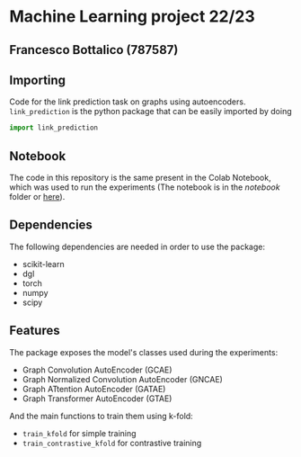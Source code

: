 # Machine Learning project 22/23
## Francesco Bottalico (787587)
## Importing

Code for the link prediction task on graphs using autoencoders.
`link_prediction` is the python package that can be easily imported by doing

``` python
import link_prediction
```

## Notebook
The code in this repository is the same present in the Colab Notebook, which was used to run the experiments (The notebook is in the _notebook_ folder or [here](https://colab.research.google.com/drive/1q-iMFNmc-2rKBgVWhGUVEeHg-jwnyoqq?usp=sharing)).

## Dependencies
The following dependencies are needed in order to use the package:
- scikit-learn
- dgl
- torch
- numpy
- scipy

## Features
The package exposes the model's classes used during the experiments:
- Graph Convolution AutoEncoder (GCAE)
- Graph Normalized Convolution AutoEncoder (GNCAE)
- Graph ATtention AutoEncoder (GATAE)
- Graph Transformer AutoEncoder (GTAE)

And the main functions to train them using k-fold:
- `train_kfold` for simple training
- `train_contrastive_kfold` for contrastive training
